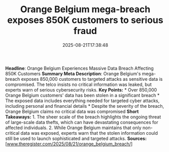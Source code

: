 ﻿---
title: "Orange Belgium mega-breach exposes 850K customers to serious fraud"
date: "2025-08-21T17:38:48"
category: "Markets"
summary: ""
slug: "orange belgium megabreach exposes 850k customers to serious "
source_urls:
  - "https://go.theregister.com/feed/www.theregister.com/2025/08/21/orange_belgium_breach/"
seo:
  title: "Orange Belgium mega-breach exposes 850K customers to serious fraud | Hash n Hedge"
  description: ""
  keywords: ["news", "markets", "brief"]
---
**Headline**: Orange Belgium Experiences Massive Data Breach Affecting 850K Customers  **Summary Meta Description**: Orange Belgium's mega-breach exposes 850,000 customers to targeted attacks as sensitive data is compromised. The telco insists no critical information was leaked, but experts warn of serious cybersecurity risks.  **Key Points:**  * Over 850,000 Orange Belgium customers' data has been stolen in a significant breach * The exposed data includes everything needed for targeted cyber attacks, including personal and financial details * Despite the severity of the breach, Orange Belgium claims no critical data was compromised  **Short Takeaways:**  1. The sheer scale of the breach highlights the ongoing threat of large-scale data thefts, which can have devastating consequences for affected individuals. 2. While Orange Belgium maintains that only non-critical data was exposed, experts warn that the stolen information could still be used to launch sophisticated and targeted attacks.  **Sources:** [www.theregister.com/2025/08/21/orange_belgium_breach/] 
